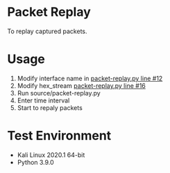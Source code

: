 # Packet Replay
To replay captured packets.

# Usage
1. Modify interface name in [packet-replay.py line #12](https://github.com/Andre3000TW/code-vault/blob/70e4d4943d9cac017c1c9e18c026b9407efa6f4d/packet-replay/source/packet-replay.py#L12)
2. Modify hex_stream  [packet-replay.py line #16](https://github.com/Andre3000TW/code-vault/blob/70e4d4943d9cac017c1c9e18c026b9407efa6f4d/packet-replay/source/packet-replay.py#L16)
3. Run source/packet-replay.py
4. Enter time interval
5. Start to repaly packets

# Test Environment
+ Kali Linux 2020.1 64-bit
+ Python 3.9.0
